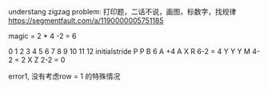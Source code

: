 understang zigzag problem:
打印题，二话不说，画图，标数字，找规律
https://segmentfault.com/a/1190000005751185

magic = 2 * 4 -2 = 6

0 1 2 3 4 5 6 7 8 9 10 11 12  initialstride
P 	    P		   B    6
  A +4	  A   X	     	R 	6-2 = 4
    Y   Y	Y   M		4-2 = 2
      X		  Z		2-2 = 0

error1, 没有考虑row = 1 的特殊情况